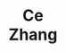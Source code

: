 ---
layout: page
title: <b>Ce</b> <br> Zhang
description: ETH, Together
img: assets/img/ce.png
redirect: https://zhangce.github.io
importance: 4
category: speaker
---